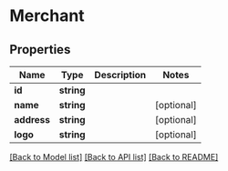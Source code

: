# Merchant

## Properties
Name | Type | Description | Notes
------------ | ------------- | ------------- | -------------
**id** | **string** |  | 
**name** | **string** |  | [optional] 
**address** | **string** |  | [optional] 
**logo** | **string** |  | [optional] 

[[Back to Model list]](../README.md#documentation-for-models) [[Back to API list]](../README.md#documentation-for-api-endpoints) [[Back to README]](../README.md)


